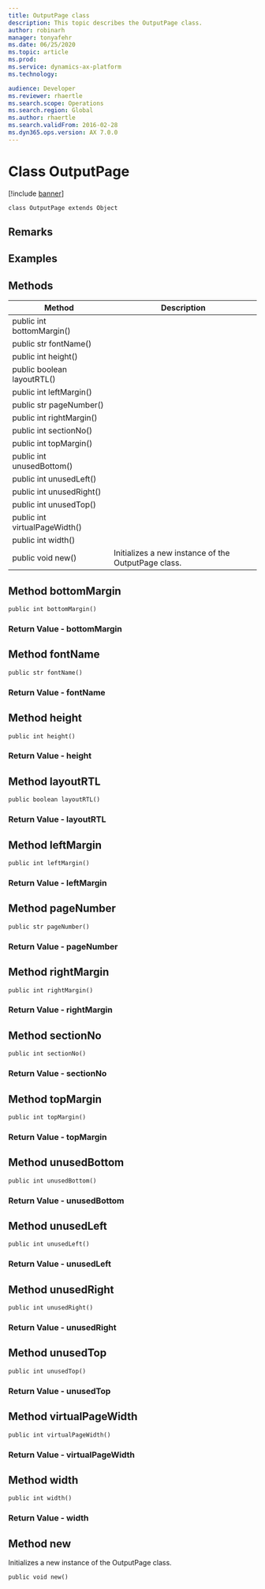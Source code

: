 ```yaml
---
title: OutputPage class
description: This topic describes the OutputPage class.
author: robinarh
manager: tonyafehr
ms.date: 06/25/2020
ms.topic: article
ms.prod: 
ms.service: dynamics-ax-platform
ms.technology: 

audience: Developer
ms.reviewer: rhaertle
ms.search.scope: Operations
ms.search.region: Global
ms.author: rhaertle
ms.search.validFrom: 2016-02-28
ms.dyn365.ops.version: AX 7.0.0
---
```


# Class OutputPage

[!include [banner](../includes/banner.md)]

```xpp
class OutputPage extends Object
```

## Remarks

## Examples

## Methods

| Method                        | Description                                         |
|-------------------------------|-----------------------------------------------------|
| public int bottomMargin()     |                                                     |
| public str fontName()         |                                                     |
| public int height()           |                                                     |
| public boolean layoutRTL()    |                                                     |
| public int leftMargin()       |                                                     |
| public str pageNumber()       |                                                     |
| public int rightMargin()      |                                                     |
| public int sectionNo()        |                                                     |
| public int topMargin()        |                                                     |
| public int unusedBottom()     |                                                     |
| public int unusedLeft()       |                                                     |
| public int unusedRight()      |                                                     |
| public int unusedTop()        |                                                     |
| public int virtualPageWidth() |                                                     |
| public int width()            |                                                     |
| public void new()             | Initializes a new instance of the OutputPage class. |

## Method bottomMargin

```xpp
public int bottomMargin()
```

### Return Value - bottomMargin

## Method fontName

```xpp
public str fontName()
```

### Return Value - fontName

## Method height

```xpp
public int height()
```

### Return Value - height

## Method layoutRTL

```xpp
public boolean layoutRTL()
```

### Return Value - layoutRTL

## Method leftMargin

```xpp
public int leftMargin()
```

### Return Value - leftMargin

## Method pageNumber

```xpp
public str pageNumber()
```

### Return Value - pageNumber

## Method rightMargin

```xpp
public int rightMargin()
```

### Return Value - rightMargin

## Method sectionNo

```xpp
public int sectionNo()
```

### Return Value - sectionNo

## Method topMargin

```xpp
public int topMargin()
```

### Return Value - topMargin

## Method unusedBottom

```xpp
public int unusedBottom()
```

### Return Value - unusedBottom

## Method unusedLeft

```xpp
public int unusedLeft()
```

### Return Value - unusedLeft

## Method unusedRight

```xpp
public int unusedRight()
```

### Return Value - unusedRight

## Method unusedTop

```xpp
public int unusedTop()
```

### Return Value - unusedTop

## Method virtualPageWidth

```xpp
public int virtualPageWidth()
```

### Return Value - virtualPageWidth

## Method width

```xpp
public int width()
```

### Return Value - width

## Method new

Initializes a new instance of the OutputPage class.

```xpp
public void new()
```

